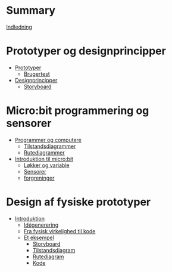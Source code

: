 # Summary

[Indledning](./indledning.md)

# Prototyper og designprincipper

- [Prototyper](./prototyper.md)
    - [Brugertest](./brugertest.md)
- [Designprincipper](./designprincipper.md)
    - [Storyboard]()

# Micro:bit programmering og sensorer
- [Programmer og computere]()
    - [Tilstandsdiagrammer]()
    - [Rutediagrammer]() 
- [Introduktion til micro:bit]()
    - [Løkker og variable]()
    - [Sensorer]()
    - [forgreninger]()

# Design af fysiske prototyper
- [Introduktion]()
    - [Idégenerering]()
    - [Fra fysisk virkelighed til kode]()
    - [Et eksempel]()
        - [Storyboard]()
        - [Tilstandsdiagram]()
        - [Rutediagram]()
        - [Kode]()